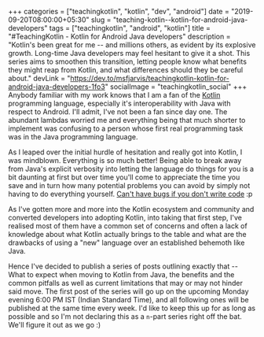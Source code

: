 +++
categories = ["teachingkotlin", "kotlin", "dev", "android"]
date = "2019-09-20T08:00:00+05:30"
slug = "teaching-kotlin--kotlin-for-android-java-developers"
tags = ["teachingkotlin", "android", "kotlin"]
title = "#TeachingKotlin - Kotlin for Android Java developers"
description = "Kotlin's been great for me -- and millions others, as evident by its explosive growth. Long-time Java developers may feel hesitant to give it a shot. This series aims to smoothen this transition, letting people know what benefits they might reap from Kotlin, and what differences should they be careful about."
devLink = "https://dev.to/msfjarvis/teachingkotlin-kotlin-for-android-java-developers-1fo3"
socialImage = "teachingkotlin_social"
+++
Anybody familiar with my work knows that I am a fan of the [Kotlin](https://kotlinlang.org/ "Kotlin") programming language, especially it's interoperability with Java with respect to Android. I'll admit, I've not been a fan since day one. The abundant lambdas worried me and everything being that much shorter to implement was confusing to a person whose first real programming task was in the Java programming language.

As I leaped over the initial hurdle of hesitation and really got into Kotlin, I was mindblown. Everything is so much better! Being able to break away from Java's explicit verbosity into letting the language do things for you is a bit daunting at first but over time you'll come to appreciate the time you save and in turn how many potential problems you can avoid by simply not having to do everything yourself. [Can't have bugs if you don't write code](https://github.com/kelseyhightower/nocode) :p

As I've gotten more and more into the Kotlin ecosystem and community and converted developers into adopting Kotlin, into taking that first step, I've realised most of them have a common set of concerns and often a lack of knowledge about what Kotlin actually brings to the table and what are the drawbacks of using a "new" language over an established behemoth like Java.

Hence I've decided to publish a series of posts outlining exactly that -- What to expect when moving to Kotlin from Java, the benefits and the common pitfalls as well as current limitations that may or may not hinder said move. The first post of the series will go up on the upcoming Monday evening 6:00 PM IST (Indian Standard Time), and all following ones will be published at the same time every week. I'd like to keep this up for as long as possible and so I'm not declaring this as a `n`-part series right off the bat. We'll figure it out as we go :)
